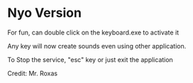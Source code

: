 # Nyo Version

For fun, can double click on the keyboard.exe to activate it

Any key will now create sounds even using other application.

To Stop the service, 
"esc" key or just exit the application

Credit: Mr. Roxas
